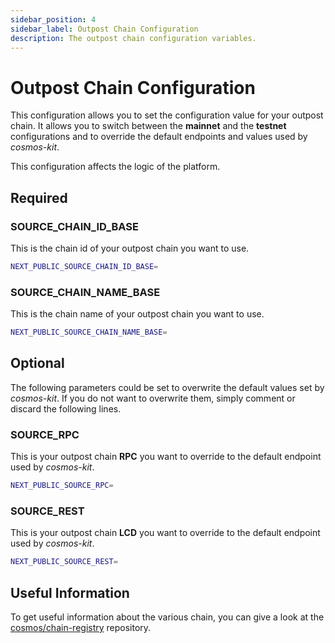 ```yaml
---
sidebar_position: 4
sidebar_label: Outpost Chain Configuration
description: The outpost chain configuration variables.
---
```


# Outpost Chain Configuration

This configuration allows you to set the configuration value for your outpost 
chain. It allows you to switch between the **mainnet** and the **testnet**
configurations and to override the default endpoints and values used by 
*cosmos-kit*.

This configuration affects the logic of the platform.

## Required

### SOURCE_CHAIN_ID_BASE

This is the chain id of your outpost chain you want to use.

```bash
NEXT_PUBLIC_SOURCE_CHAIN_ID_BASE=
```

### SOURCE_CHAIN_NAME_BASE

This is the chain name of your outpost chain you want to use.

```bash
NEXT_PUBLIC_SOURCE_CHAIN_NAME_BASE=
```

## Optional

The following parameters could be set to overwrite the default values set by 
*cosmos-kit*. If you do not want to overwrite them, simply comment or discard
the following lines.

### SOURCE_RPC

This is your outpost chain **RPC** you want to override to the default endpoint 
used by *cosmos-kit*.

```bash
NEXT_PUBLIC_SOURCE_RPC=
```

### SOURCE_REST

This is your outpost chain **LCD** you want to override to the default endpoint 
used by *cosmos-kit*.

```bash
NEXT_PUBLIC_SOURCE_REST=
```

## Useful Information
To get useful information about the various chain, you can give a look at the 
[cosmos/chain-registry](https://github.com/cosmos/chain-registry/) repository.